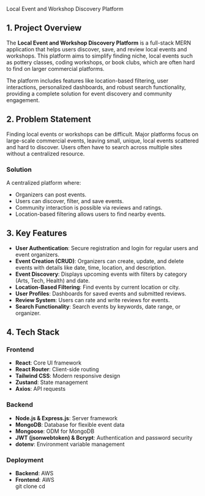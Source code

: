 Local Event and Workshop Discovery Platform

## 1. Project Overview
The **Local Event and Workshop Discovery Platform** is a full-stack MERN application that helps users discover, save, and review local events and workshops. This platform aims to simplify finding niche, local events such as pottery classes, coding workshops, or book clubs, which are often hard to find on larger commercial platforms.  

The platform includes features like location-based filtering, user interactions, personalized dashboards, and robust search functionality, providing a complete solution for event discovery and community engagement.


## 2. Problem Statement
Finding local events or workshops can be difficult. Major platforms focus on large-scale commercial events, leaving small, unique, local events scattered and hard to discover. Users often have to search across multiple sites without a centralized resource.  


### Solution
A centralized platform where:  
- Organizers can post events.  
- Users can discover, filter, and save events.  
- Community interaction is possible via reviews and ratings.  
- Location-based filtering allows users to find nearby events.  


## 3. Key Features
- **User Authentication**: Secure registration and login for regular users and event organizers.  
- **Event Creation (CRUD)**: Organizers can create, update, and delete events with details like date, time, location, and description.  
- **Event Discovery**: Displays upcoming events with filters by category (Arts, Tech, Health) and date.  
- **Location-Based Filtering**: Find events by current location or city.  
- **User Profiles**: Dashboards for saved events and submitted reviews.  
- **Review System**: Users can rate and write reviews for events.  
- **Search Functionality**: Search events by keywords, date range, or organizer.  


## 4. Tech Stack

### Frontend
- **React**: Core UI framework  
- **React Router**: Client-side routing  
- **Tailwind CSS**: Modern responsive design  
- **Zustand**: State management  
- **Axios**: API requests  

### Backend
- **Node.js & Express.js**: Server framework  
- **MongoDB**: Database for flexible event data  
- **Mongoose**: ODM for MongoDB  
- **JWT (jsonwebtoken) & Bcrypt**: Authentication and password security  
- **dotenv**: Environment variable management  

### Deployment
- **Backend**: AWS  
- **Frontend**: AWS  
git clone <your-repo-url>
cd <your-project-folder>
